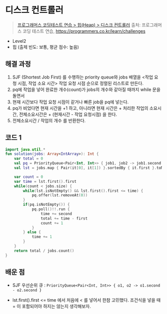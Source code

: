 # 디스크 컨트롤러

> [프로그래머스 코딩테스트 연습 > 힙(Heap) > 디스크 컨트롤러](https://programmers.co.kr/learn/courses/30/lessons/42627)
> 출처: 프로그래머스 코딩 테스트 연습, https://programmers.co.kr/learn/challenges

- Level2
- 힙 (출제 빈도: 보통, 평균 점수: 높음)

## 해결 과정

1. SJF (Shortest Job First) 를 수행하는 priority queue와 jobs 배열을 <작업 요청 시점, 작업 소요 시간> 작업 요청 시점 순으로 정렬된 리스트로 만든다.
2. pq에 작업을 넣어 완료한 개수(count)가 jobs의 개수와 같아질 때까지 while 문을 돌면서
3. 현재 시간보다 작업 요청 시점이 같거나 빠른 job을 pq에 넣는다.
4. pq가 비었다면 현재 시간을 +1 하고, 아니라면 현재 시간은 + 처리한 작업의 소요시간, 전체소요시간은 + (현재시간 - 작업 요청시점) 을 한다.
5. 전체소요시간 / 작업의 개수 를 반환한다.

## 코드 1

```kotlin
import java.util.*
fun solution(jobs: Array<IntArray>): Int {
    var total = 0
    val pq = PriorityQueue<Pair<Int, Int>> { job1, job2 -> job1.second - job2.second } // SJF
    val lst = jobs.map { Pair(it[0], it[1]) }.sortedBy { it.first }.toMutableList()

    var count = 0
    var time = lst.first().first
    while(count < jobs.size) {
        while(lst.isNotEmpty() && lst.first().first <= time) {
            pq.offer(lst.removeAt(0))
        }
        if(pq.isNotEmpty()) {
            pq.poll()!!.run {
                time += second
                total += time - first
                count += 1
            }
        } else {
            time += 1
        }
    }
    return total / jobs.count()
}
```

## 배운 점

- SJF 우선순위 큐 : `PriorityQueue<Pair<Int, Int>> { o1, o2 -> o1.second - o2.second }`

- lst.first().first <= time 에서 처음에 < 를 넣어서 한참 고민했다. 조건식을 넣을 때 = 이 포함되어야 하지는 않는지 생각해보자.
